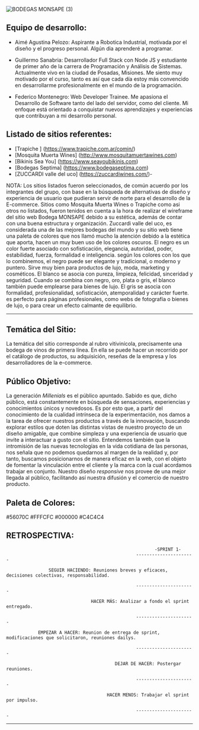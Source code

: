 ![BODEGAS MONSAPE (3)](https://user-images.githubusercontent.com/84512369/123531796-f5823600-d6dd-11eb-8ac9-cee0a3c126d1.png)


## Equipo de desarrollo:

- Aimé Agustina Pelozo: Aspirante a Robotica Industrial, motivada por el diseño y el progreso personal. Algún dia aprenderé a programar.

- Guillermo Sanabria: Desarrollador Full Stack con Node JS y estudiante de primer año de la carrera de Programación y Análisis de Sistemas. Actualmente vivo en la ciudad de Posadas, Misiones. Me siento muy motivado por el curso, tanto es así que cada día estoy más convencido en desarrollarme profesionalmente en el mundo de la programación. 

- Federico Montenegro: Web Developer Trainee. Me apasiona el Desarrollo de Software tanto del lado del servidor, como del cliente. Mi enfoque está orientado a conquistar nuevos aprendizajes y experiencias que contribuyan a mi desarrollo personal. 

## Listado de sitios referentes:

- [Trapiche ] (https://www.trapiche.com.ar/comin/)
- [Mosquita Muerta Wines] (http://www.mosquitamuertawines.com)
- [Bikinis Sea You] (https://www.seayoubikinis.com)
- [Bodegas Septima] (https://www.bodegaseptima.com)
- [ZUCCARDI valle del uco] (https://zuccardiwines.com/)-

NOTA: Los sitios listados fueron seleccionados, de común acuerdo por los integrantes del grupo, con base en la búsqueda de alternativas de diseño y experiencia de usuario que pudieran servir de norte para el desarrollo de la E-commerce.
Sitios como Mosquita Muerta Wines o Trapiche como asi otros no listados, fueron tenidos en cuenta a la hora de realizar el wireframe del sitio web Bodega MONSAPE debido a su estética, además de contar con una buena estructura y organización.
Zuccardi valle del uco, es considerada una de las mejores bodegas del mundo y su sitio web tiene una paleta de colores que nos llamó mucho la atención debido a la estética que aporta, hacen un muy buen uso de los colores oscuros.
El negro es un color fuerte asociado con sofisticación, elegancia, autoridad, poder, estabilidad, fuerza, formalidad e inteligencia. según los colores con los que lo combinemos, el negro puede ser elegante y tradicional, o moderno y puntero. Sirve muy bien para productos de lujo, moda, marketing y cosméticos.
El blanco se asocia con pureza, limpieza, felicidad, sinceridad y seguridad. Cuando se combina con negro, oro, plata o gris, el blanco también puede emplearse para bienes de lujo.
El gris se asocia con formalidad, profesionalidad, sofisticación, atemporalidad y carácter fuerte. es perfecto para páginas profesionales, como webs de fotografía o bienes de lujo, o para crear un efecto calmante de equilibrio.

<!-- --------------------------------------------------------------- -->
___

## Temática del Sitio:

La temática del sitio corresponde al rubro vitivinícola, precisamente una bodega de vinos de primera línea. En ella se puede hacer un recorrido por el catálogo de productos, su adquisición, reseñas de la empresa y los desarrolladores de la e-commerce.

## Público Objetivo:

La generación *Millenials* es el público apuntado. Sabido es que, dicho público, está constantemente en búsqueda de sensaciones, experiencias y conocimientos únicos y novedosos. Es por esto que, a partir del conocimiento de la cualidad intrínseca de la experimentación, nos damos a la tarea de ofrecer nuestros productos a través de la innovación, buscando explorar estilos que doten las distintas vistas de nuestro proyecto de un diseño amigable, que combine simpleza y una experiencia de usuario que invite a interactuar a gusto con el sitio. Entendemos también que la intromisión de las nuevas tecnologías en la vida cotidiana de las personas, nos señala que no podemos quedarnos al margen de la realidad y, por tanto, buscamos posicionarnos de manera eficaz en la web, con el objeto de fomentar la vinculación entre el cliente y la marca con la cual acordamos trabajar en conjunto. Nuestro diseño *responsive* nos provee de una mejor llegada al público, facilitando así nuestra difusión y el comercio de nuestro producto.


## Paleta de Colores: 
#56070C
#FFFCFC
#000000
#C4C4C4
 

 ## RETROSPECTIVA:                                  
 
                                                            -SPRINT 1-
                                                     ----------------------

                    SEGUIR HACIENDO: Reuniones breves y eficaces, decisiones colectivas, responsabilidad.

                                                     ---------------------- 

                                    HACER MÁS: Analizar a fondo el sprint entregado.
                       
                                                     ----------------------

                EMPEZAR A HACER: Reunion de entrega de sprint, modificaciones que solicitaron, reuniones dailys.

                                                     ----------------------   

                                             DEJAR DE HACER: Postergar reuniones.

                                                     ----------------------

                                          HACER MENOS: Trabajar el sprint por impulso.

                                                     ----------------------

<!-- --------------------------------------------------------------------- -->
___

